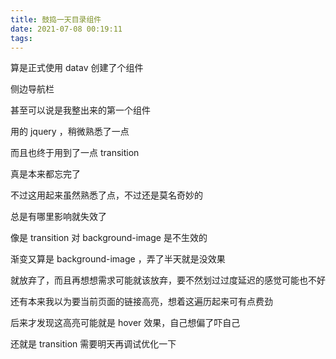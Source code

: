 ```yaml
---
title: 鼓捣一天目录组件
date: 2021-07-08 00:19:11
tags:
---
```


算是正式使用 datav 创建了个组件

<!-- more -->

侧边导航栏

甚至可以说是我整出来的第一个组件

用的 jquery ，稍微熟悉了一点

而且也终于用到了一点 transition

真是本来都忘完了

不过这用起来虽然熟悉了点，不过还是莫名奇妙的

总是有哪里影响就失效了

像是 transition 对 background-image 是不生效的

渐变又算是 background-image ，弄了半天就是没效果

就放弃了，而且再想想需求可能就该放弃，要不然划过过度延迟的感觉可能也不好

还有本来我以为要当前页面的链接高亮，想着这遍历起来可有点费劲

后来才发现这高亮可能就是 hover 效果，自己想偏了吓自己

还就是 transition 需要明天再调试优化一下
